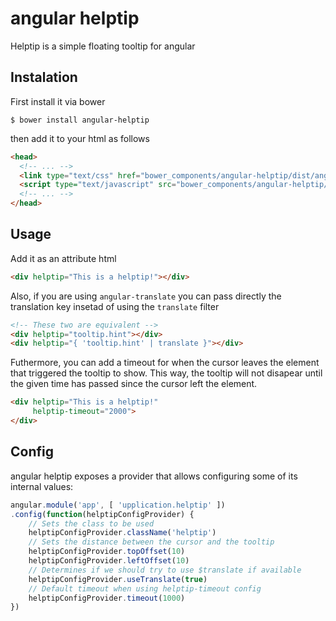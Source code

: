 # angular helptip
Helptip is a simple floating tooltip for angular

## Instalation
First install it via bower
```
$ bower install angular-helptip
```

then add it to your html as follows
```html
<head>
  <!-- ... -->
  <link type="text/css" href="bower_components/angular-helptip/dist/angular-helptip.css" rel="stylesheet">
  <script type="text/javascript" src="bower_components/angular-helptip/dist/angular-helptip.js"></script>
  <!-- ... -->
</head>
```
## Usage

Add it as an attribute html
```html
<div helptip="This is a helptip!"></div>
```

Also, if you are using `angular-translate` you can pass directly the translation key
insetad of using the `translate` filter
```html
<!-- These two are equivalent -->
<div helptip="tooltip.hint"></div>
<div helptip="{ 'tooltip.hint' | translate }"></div>
```

Futhermore, you can add a timeout for when the cursor leaves the element that triggered the
tooltip to show. This way, the tooltip will not disapear until the given time has passed
since the cursor left the element.
```html
<div helptip="This is a helptip!"
	 helptip-timeout="2000">
</div>
```

## Config
angular helptip exposes a provider that allows configuring some of its internal values:
```js
angular.module('app', [ 'upplication.helptip' ])
.config(function(helptipConfigProvider) {
	// Sets the class to be used
	helptipConfigProvider.className('helptip')
	// Sets the distance between the cursor and the tooltip 
	helptipConfigProvider.topOffset(10)
	helptipConfigProvider.leftOffset(10)
	// Determines if we should try to use $translate if available
	helptipConfigProvider.useTranslate(true)
	// Default timeout when using helptip-timeout config
	helptipConfigProvider.timeout(1000)
})
```